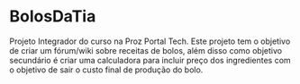 # BolosDaTia
Projeto Integrador do curso na Proz Portal Tech. Este projeto tem o objetivo de criar um fórum/wiki sobre receitas de bolos, além disso como objetivo secundário é criar uma calculadora para incluir preço dos ingredientes com o objetivo de sair o custo final de produção do bolo.
